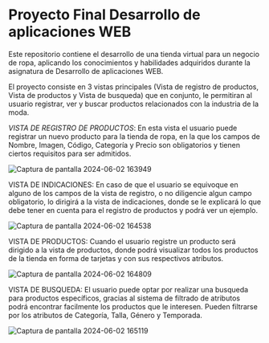 # Proyecto Final Desarrollo de aplicaciones WEB
Este repositorio contiene el desarrollo de una tienda virtual para un negocio de ropa, aplicando los conocimientos y habilidades adquiridos durante la asignatura de Desarrollo de aplicaciones WEB.

El proyecto consiste en 3 vistas principales (Vista de registro de productos, Vista de productos y Vista de busqueda) que en conjunto, le permitiran al usuario registrar, ver y buscar productos relacionados con la industria de la moda.

*VISTA DE REGISTRO DE PRODUCTOS*: En esta vista el usuario puede registrar un nuevo producto para la tienda de ropa, en la que los campos de Nombre, Imagen, Código, Categoría y Precio son obligatorios y tienen ciertos requisitos para ser admitidos.

![Captura de pantalla 2024-06-02 163949](https://github.com/Jujo-GC/Proyecto-final-desarrollo-web/assets/162654885/1854e09c-9bec-4fa0-8c2a-e74afa22e07e)

VISTA DE INDICACIONES: En caso de que el usuario se equivoque en alguno de los campos de la vista de registro, o no diligencie algun campo obligatorio, lo dirigirá a la vista de indicaciones, donde se le explicará lo que debe tener en cuenta para el registro de productos y podrá ver un ejemplo.

![Captura de pantalla 2024-06-02 164538](https://github.com/Jujo-GC/Proyecto-final-desarrollo-web/assets/162654885/ce946c54-396c-4563-8873-eedb5899032f)

VISTA DE PRODUCTOS: Cuando el usuario registre un producto será dirigido a la vista de productos, donde podrá visualizar todos los productos de la tienda en forma de tarjetas y con sus respectivos atributos.

![Captura de pantalla 2024-06-02 164809](https://github.com/Jujo-GC/Proyecto-final-desarrollo-web/assets/162654885/7d27435d-64fe-42ca-9a7d-7145501255fb)

VISTA DE BUSQUEDA: El usuario puede optar por realizar una busqueda para productos específicos, gracias al sistema de filtrado de atributos podrá encontrar facilmente los productos que le interesen. Pueden filtrarse por los atributos de Categoría, Talla, Género y Temporada.

![Captura de pantalla 2024-06-02 165119](https://github.com/Jujo-GC/Proyecto-final-desarrollo-web/assets/162654885/536d682a-fbb7-4495-a07b-7bfaa8b81958)
